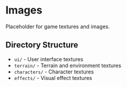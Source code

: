# Images

Placeholder for game textures and images.

## Directory Structure

- `ui/` - User interface textures
- `terrain/` - Terrain and environment textures
- `characters/` - Character textures
- `effects/` - Visual effect textures
